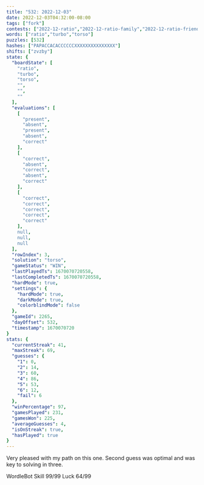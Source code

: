 ```yaml
---
title: "532: 2022-12-03"
date: 2022-12-03T04:32:00-08:00
tags: ["fork"]
contests: ["2022-12-ratio","2022-12-ratio-family","2022-12-ratio-friends"]
words: ["ratio","turbo","torso"]
puzzles: [532]
hashes: ["PAPACCACACCCCCCXXXXXXXXXXXXXXX"]
shifts: ["zvzby"]
state: {
  "boardState": [
    "ratio",
    "turbo",
    "torso",
    "",
    "",
    ""
  ],
  "evaluations": [
    [
      "present",
      "absent",
      "present",
      "absent",
      "correct"
    ],
    [
      "correct",
      "absent",
      "correct",
      "absent",
      "correct"
    ],
    [
      "correct",
      "correct",
      "correct",
      "correct",
      "correct"
    ],
    null,
    null,
    null
  ],
  "rowIndex": 3,
  "solution": "torso",
  "gameStatus": "WIN",
  "lastPlayedTs": 1670070720558,
  "lastCompletedTs": 1670070720558,
  "hardMode": true,
  "settings": {
    "hardMode": true,
    "darkMode": true,
    "colorblindMode": false
  },
  "gameId": 2265,
  "dayOffset": 532,
  "timestamp": 1670070720
}
stats: {
  "currentStreak": 41,
  "maxStreak": 69,
  "guesses": {
    "1": 0,
    "2": 14,
    "3": 60,
    "4": 86,
    "5": 53,
    "6": 12,
    "fail": 6
  },
  "winPercentage": 97,
  "gamesPlayed": 231,
  "gamesWon": 225,
  "averageGuesses": 4,
  "isOnStreak": true,
  "hasPlayed": true
}
---
```

<!-- more -->
Very pleased with my path on this one. Second guess was optimal and was key to solving in three. 

WordleBot
Skill 99/99
Luck 64/99
